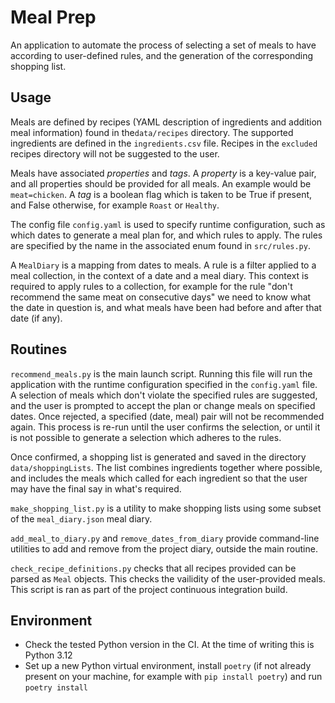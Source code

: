 # Meal Prep

An application to automate the process of selecting a set of meals to have according to user-defined rules, and
the generation of the corresponding shopping list.

## Usage

Meals are defined by recipes (YAML description of ingredients and addition meal information) found in the`data/recipes`
directory. The supported ingredients are defined in the `ingredients.csv` file. Recipes in the `excluded` recipes
directory will not be suggested to the user.

Meals have associated *properties* and *tags*. A *property* is a key-value pair, and all properties should be provided
for all meals. An example would be `meat=chicken`. A *tag* is a boolean flag which is taken to be True if present, and
False otherwise, for example `Roast` or `Healthy`.

The config file `config.yaml` is used to specify runtime configuration, such as which dates to generate a meal plan for,
and which rules to apply. The rules are specified by the name in the associated enum found in `src/rules.py`.

A `MealDiary` is a mapping from dates to meals. A rule is a filter applied to a meal collection, in the context of a date
and a meal diary. This context is required to apply rules to a collection, for example for the rule "don't recommend the
same meat on consecutive days" we need to know what the date in question is, and what meals have been had before and after
that date (if any).

## Routines

`recommend_meals.py` is the main launch script. Running this file will run the application with the runtime configuration
specified in the `config.yaml` file. A selection of meals which don't violate the specified rules are suggested, and the
user is prompted to accept the plan or change meals on specified dates. Once rejected, a specified (date, meal) pair will
not be recommended again. This process is re-run until the user confirms the selection, or until it is not possible to
generate a selection which adheres to the rules.

Once confirmed, a shopping list is generated and saved in the directory `data/shoppingLists`. The list combines ingredients
together where possible, and includes the meals which called for each ingredient so that the user may have the final say in
what's required.

`make_shopping_list.py` is a utility to make shopping lists using some subset of the `meal_diary.json` meal diary.

`add_meal_to_diary.py` and `remove_dates_from_diary` provide command-line utilities to add and remove from the project
diary, outside the main routine.

`check_recipe_definitions.py` checks that all recipes provided can be parsed as `Meal` objects. This checks the vailidity
of the user-provided meals. This script is ran as part of the project continuous integration build.

## Environment

* Check the tested Python version in the CI. At the time of writing this is Python 3.12
* Set up a new Python virtual environment, install `poetry` (if not already present on your machine, for example with `pip install poetry`) and run `poetry install` 
